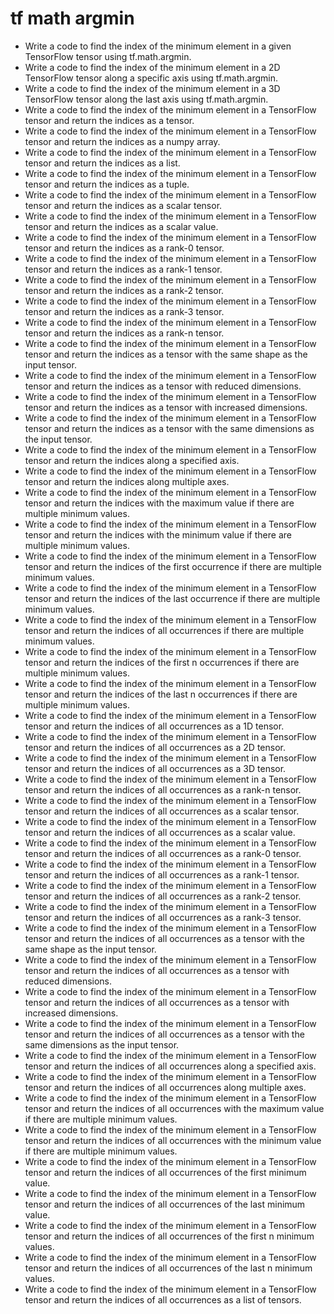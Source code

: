 # tf math argmin

- Write a code to find the index of the minimum element in a given TensorFlow tensor using tf.math.argmin.
- Write a code to find the index of the minimum element in a 2D TensorFlow tensor along a specific axis using tf.math.argmin.
- Write a code to find the index of the minimum element in a 3D TensorFlow tensor along the last axis using tf.math.argmin.
- Write a code to find the index of the minimum element in a TensorFlow tensor and return the indices as a tensor.
- Write a code to find the index of the minimum element in a TensorFlow tensor and return the indices as a numpy array.
- Write a code to find the index of the minimum element in a TensorFlow tensor and return the indices as a list.
- Write a code to find the index of the minimum element in a TensorFlow tensor and return the indices as a tuple.
- Write a code to find the index of the minimum element in a TensorFlow tensor and return the indices as a scalar tensor.
- Write a code to find the index of the minimum element in a TensorFlow tensor and return the indices as a scalar value.
- Write a code to find the index of the minimum element in a TensorFlow tensor and return the indices as a rank-0 tensor.
- Write a code to find the index of the minimum element in a TensorFlow tensor and return the indices as a rank-1 tensor.
- Write a code to find the index of the minimum element in a TensorFlow tensor and return the indices as a rank-2 tensor.
- Write a code to find the index of the minimum element in a TensorFlow tensor and return the indices as a rank-3 tensor.
- Write a code to find the index of the minimum element in a TensorFlow tensor and return the indices as a rank-n tensor.
- Write a code to find the index of the minimum element in a TensorFlow tensor and return the indices as a tensor with the same shape as the input tensor.
- Write a code to find the index of the minimum element in a TensorFlow tensor and return the indices as a tensor with reduced dimensions.
- Write a code to find the index of the minimum element in a TensorFlow tensor and return the indices as a tensor with increased dimensions.
- Write a code to find the index of the minimum element in a TensorFlow tensor and return the indices as a tensor with the same dimensions as the input tensor.
- Write a code to find the index of the minimum element in a TensorFlow tensor and return the indices along a specified axis.
- Write a code to find the index of the minimum element in a TensorFlow tensor and return the indices along multiple axes.
- Write a code to find the index of the minimum element in a TensorFlow tensor and return the indices with the maximum value if there are multiple minimum values.
- Write a code to find the index of the minimum element in a TensorFlow tensor and return the indices with the minimum value if there are multiple minimum values.
- Write a code to find the index of the minimum element in a TensorFlow tensor and return the indices of the first occurrence if there are multiple minimum values.
- Write a code to find the index of the minimum element in a TensorFlow tensor and return the indices of the last occurrence if there are multiple minimum values.
- Write a code to find the index of the minimum element in a TensorFlow tensor and return the indices of all occurrences if there are multiple minimum values.
- Write a code to find the index of the minimum element in a TensorFlow tensor and return the indices of the first n occurrences if there are multiple minimum values.
- Write a code to find the index of the minimum element in a TensorFlow tensor and return the indices of the last n occurrences if there are multiple minimum values.
- Write a code to find the index of the minimum element in a TensorFlow tensor and return the indices of all occurrences as a 1D tensor.
- Write a code to find the index of the minimum element in a TensorFlow tensor and return the indices of all occurrences as a 2D tensor.
- Write a code to find the index of the minimum element in a TensorFlow tensor and return the indices of all occurrences as a 3D tensor.
- Write a code to find the index of the minimum element in a TensorFlow tensor and return the indices of all occurrences as a rank-n tensor.
- Write a code to find the index of the minimum element in a TensorFlow tensor and return the indices of all occurrences as a scalar tensor.
- Write a code to find the index of the minimum element in a TensorFlow tensor and return the indices of all occurrences as a scalar value.
- Write a code to find the index of the minimum element in a TensorFlow tensor and return the indices of all occurrences as a rank-0 tensor.
- Write a code to find the index of the minimum element in a TensorFlow tensor and return the indices of all occurrences as a rank-1 tensor.
- Write a code to find the index of the minimum element in a TensorFlow tensor and return the indices of all occurrences as a rank-2 tensor.
- Write a code to find the index of the minimum element in a TensorFlow tensor and return the indices of all occurrences as a rank-3 tensor.
- Write a code to find the index of the minimum element in a TensorFlow tensor and return the indices of all occurrences as a tensor with the same shape as the input tensor.
- Write a code to find the index of the minimum element in a TensorFlow tensor and return the indices of all occurrences as a tensor with reduced dimensions.
- Write a code to find the index of the minimum element in a TensorFlow tensor and return the indices of all occurrences as a tensor with increased dimensions.
- Write a code to find the index of the minimum element in a TensorFlow tensor and return the indices of all occurrences as a tensor with the same dimensions as the input tensor.
- Write a code to find the index of the minimum element in a TensorFlow tensor and return the indices of all occurrences along a specified axis.
- Write a code to find the index of the minimum element in a TensorFlow tensor and return the indices of all occurrences along multiple axes.
- Write a code to find the index of the minimum element in a TensorFlow tensor and return the indices of all occurrences with the maximum value if there are multiple minimum values.
- Write a code to find the index of the minimum element in a TensorFlow tensor and return the indices of all occurrences with the minimum value if there are multiple minimum values.
- Write a code to find the index of the minimum element in a TensorFlow tensor and return the indices of all occurrences of the first minimum value.
- Write a code to find the index of the minimum element in a TensorFlow tensor and return the indices of all occurrences of the last minimum value.
- Write a code to find the index of the minimum element in a TensorFlow tensor and return the indices of all occurrences of the first n minimum values.
- Write a code to find the index of the minimum element in a TensorFlow tensor and return the indices of all occurrences of the last n minimum values.
- Write a code to find the index of the minimum element in a TensorFlow tensor and return the indices of all occurrences as a list of tensors.